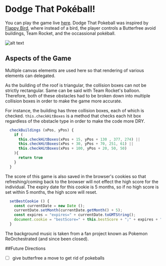 # Dodge That Pokéball!
You can play the game live [here](http://sgan.me/DodgePokeball/index.html).
Dodge That Pokeball was inspired by [Flappy Bird](http://flappybird.io/), where instead of a bird, the player controls a Butterfree avoid buildings, Team Rocket, and the occassional pokéball.

![alt text](http://i.imgur.com/2xQudqh.png)

## Aspects of the Game

Multiple canvas elements are used here so that rendering of various elements can delegated.

As the building of the roof is triangular, the collision boxes can not be strictly rectangular. Same can be said with Team Rocket's balloon. Therefore, both of these obstacles had to be broken down into multiple collision boxes in order to make the game more accurate.

For instance, the building has three collision boxes, each of which is checked. `this.checkHitBoxes` is a method that checks each hit box regardless of the obstacle type in order to make the code more DRY.

```javascript
  checkBuildings (xPos, yPos) {
    if (
      this.checkHitBoxes(xPos + 15, yPos + 130 , 377, 274) ||
      this.checkHitBoxes(xPos + 30, yPos + 70, 251, 61) ||
      this.checkHitBoxes(xPos + 100, yPos + 20, 50, 50)
    ){
      return true
    }
  }
```

The score of this game is also saved in the browser's cookies so that refreshing/coming back to the browser will not effect the high score for the individual. The expiry date for this cookie is 5 months, so if no high score is set within 5 months, the high score will reset.

```javascript
  setBestCookie () {
    const currentDate = new Date ();
    currentDate.setMonth(currentDate.getMonth() + 5);
    const expires = "expires=" + currentDate.toGMTString();
    document.cookie = "bestScore=" + this.bestScore + ";" + expires + ";path=/";
  }
```

The background music is taken from a fan project known as Pokemon ReOrchestrated (and since been closed).

##Future Directions
- [ ] give butterfree a move to get rid of pokeballs
